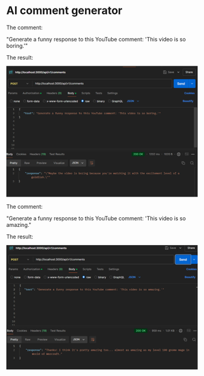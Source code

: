 # AI comment generator

The comment:

"Generate a funny response to this YouTube comment: 'This video is so boring.'"

The result:

![Project Screenshot](./pics/postman1.png)

The comment:

"Generate a funny response to this YouTube comment: 'This video is so amazing."

The result:

![Project screenshot](./pics/postman2.png)

